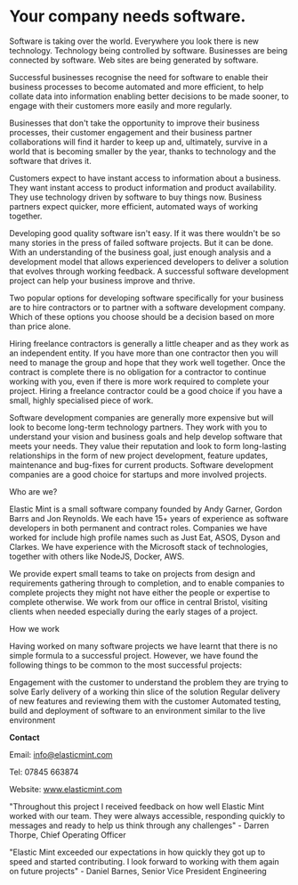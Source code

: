 # Your company needs software.

Software is taking over the world.  Everywhere you look there is new technology. Technology being controlled by software. Businesses are being connected by software. Web sites are being generated by software.  

Successful businesses recognise the need for software to enable their business processes to become automated and more efficient, to help collate data into information enabling better decisions to be made sooner, to engage with their customers more easily and more regularly.  

Businesses that don't take the opportunity to improve their business processes, their customer engagement and their business partner collaborations will find it harder to keep up and, ultimately, survive in a world that is becoming smaller by the year, thanks to technology and the software that drives it.

Customers expect to have instant access to information about a business. They want instant access to product information and product availability. They use technology driven by software to buy things now. Business partners expect quicker, more efficient, automated ways of working together. 

Developing good quality software isn't easy.  If it was there wouldn't be so many stories in the press of failed software projects. But it can be done. With an understanding of the business goal, just enough analysis and a development model that allows experienced developers to deliver a solution that evolves through working feedback. A successful software development project can help your business improve and thrive.

Two popular options for developing software specifically for your business are to hire contractors or to partner with a software development company. Which of these options you choose should be a decision based on more than price alone.  

Hiring freelance contractors is generally a little cheaper and as they work as an independent entity. If you have more than one contractor then you will need to manage the group and hope that they work well together. Once the contract is complete there is no obligation for a contractor to continue working with you, even if there is more work required to complete your project. Hiring a freelance contractor could be a good choice if you have a small, highly specialised piece of work.

Software development companies are generally more expensive but will look to become long-term technology partners. They work with you to understand your vision and business goals and help develop software that meets your needs.  They value their reputation and look to form long-lasting relationships in the form of new project development, feature updates, maintenance and bug-fixes for current products.  Software development companies are a good choice for startups and more involved projects.

Who are we?

Elastic Mint is a small software company founded by Andy Garner, Gordon Barrs and Jon Reynolds. We each have 15+ years of experience as software developers in both permanent and contract roles.  Companies we have worked for include high profile names such as Just Eat, ASOS, Dyson and Clarkes. We have experience with the Microsoft stack of technologies, together with others like NodeJS, Docker, AWS.

We provide expert small teams to take on projects from design and requirements gathering through to completion, and to enable companies to complete projects they might not have either the people or expertise to complete otherwise. We work from our office in central Bristol, visiting clients when needed especially during the early stages of a project.

How we work

Having worked on many software projects we have learnt that there is no simple formula to a successful project. However, we have found the following things to be common to the most successful projects:

Engagement with the customer to understand the problem they are trying to solve
Early delivery of a working thin slice of the solution
Regular delivery of new features and reviewing them with the customer
Automated testing, build and deployment of software to an environment similar to the live environment

**Contact**

Email: info@elasticmint.com

Tel: 07845 663874

Website: www.elasticmint.com 


"Throughout this project I received feedback on how well Elastic Mint worked with our team. They were always accessible, responding quickly to messages and ready to help us think through any challenges" - Darren Thorpe, Chief Operating Officer


"Elastic Mint exceeded our expectations in how quickly they got up to speed and started contributing. I look forward to working with them again on future projects" - Daniel Barnes, Senior Vice President Engineering 

